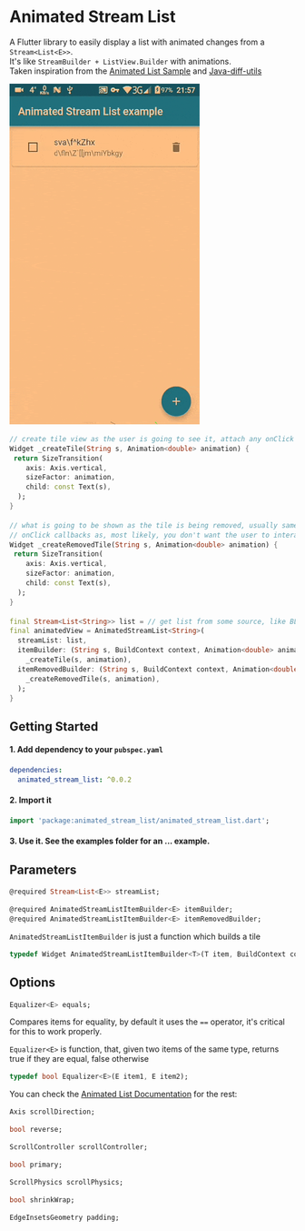 

  
# Animated Stream List    
 A Flutter library to easily display a list with animated changes from a ```Stream<List<E>>```.    
It's like ```StreamBuilder + ListView.Builder``` with animations.    
Taken inspiration from the [Animated List Sample](https://flutter.dev/docs/catalog/samples/animated-list) and [Java-diff-utils](https://github.com/KengoTODA/java-diff-utils) 

![](demo.gif)

```dart 
// create tile view as the user is going to see it, attach any onClick callbacks etc. 
Widget _createTile(String s, Animation<double> animation) {    
 return SizeTransition(      
    axis: Axis.vertical,      
    sizeFactor: animation,      
    child: const Text(s),    
  ); 
}

// what is going to be shown as the tile is being removed, usually same as above but without any 
// onClick callbacks as, most likely, you don't want the user to interact with a removed view 
Widget _createRemovedTile(String s, Animation<double> animation) {    
 return SizeTransition(      
    axis: Axis.vertical,      
    sizeFactor: animation,      
    child: const Text(s),    
  ); 
}

final Stream<List<String>> list = // get list from some source, like BLOC  
final animatedView = AnimatedStreamList<String>(      
  streamList: list,      
  itemBuilder: (String s, BuildContext context, Animation<double> animation) =>      
    _createTile(s, animation),      
  itemRemovedBuilder: (String s, BuildContext context, Animation<double> animation) =>  
    _createRemovedTile(s, animation), 
  ); 
} 
 ```    
 
 ## Getting Started   
 

#### 1. Add dependency to your  `pubspec.yaml`

```yaml
dependencies:
  animated_stream_list: ^0.0.2
```
#### 2. Import it

```dart
import 'package:animated_stream_list/animated_stream_list.dart';
```

#### 3. Use it. See the examples folder for an ... example.
  
## Parameters
   
```dart 
@required Stream<List<E>> streamList;  
```

```dart 
@required AnimatedStreamListItemBuilder<E> itemBuilder; 
@required AnimatedStreamListItemBuilder<E> itemRemovedBuilder; 
```   

`AnimatedStreamListItemBuilder` is just a function which builds a tile    
  
```dart 
typedef Widget AnimatedStreamListItemBuilder<T>(T item, BuildContext context, Animation<double> animation); 
```   

## Options  
  
```dart 
Equalizer<E> equals; 
```   

Compares items for equality, by default it uses the `==` operator, it's critical for this to work properly.    
    
`Equalizer<E>` is function, that, given two items of the same type, returns true if they are equal, false otherwise  
    
```dart 
typedef bool Equalizer<E>(E item1, E item2); 
```    

 You can check the [Animated List Documentation](https://docs.flutter.io/flutter/widgets/AnimatedList-class.html) for the rest:    
  
```dart 
Axis scrollDirection; 
```
```dart
bool reverse; 
```
```dart
ScrollController scrollController; 
```
```dart
bool primary; 
```
```dart
ScrollPhysics scrollPhysics; 
```
```dart
bool shrinkWrap; 
```
```dart
EdgeInsetsGeometry padding; 
```
